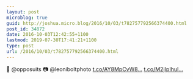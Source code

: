 ```yaml
---
layout: post
microblog: true
guid: http://joshua.micro.blog/2016/10/03/t782757792566374400.html
post_id: 34872
date: 2016-10-03T12:42:55+1100
lastmod: 2019-07-30T17:41:21+1100
type: post
url: /2016/10/03/t782757792566374400.html
---
```

👔 @opposuits 📷 @leoniboltphoto [t.co/AY8MpCvW8...](https://t.co/AY8MpCvW8N) [t.co/M2jIpIhuI...](https://t.co/M2jIpIhuIE)
